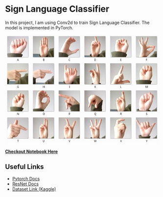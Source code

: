 # Sign Language Classifier

In this project, I am using Conv2d to train Sign Language Classifier. The model is implemented in PyTorch.

![](https://github.com/ankitvashisht12/sign-language-classifier/blob/master/images/datasets_3258_5337_amer_sign2.png)

**[Checkout Notebook Here](https://nbviewer.jupyter.org/github/ankitvashisht12/sign-language-classifier/blob/master/code/Sign-Language.ipynb)**

## Useful Links 

- [Pytorch Docs](https://pytorch.org/docs/stable/index.html)
- [ResNet Docs](https://pytorch.org/hub/pytorch_vision_resnet/)
- [Dataset Link (Kaggle)](https://www.kaggle.com/datamunge/sign-language-mnist?rvi=1)
